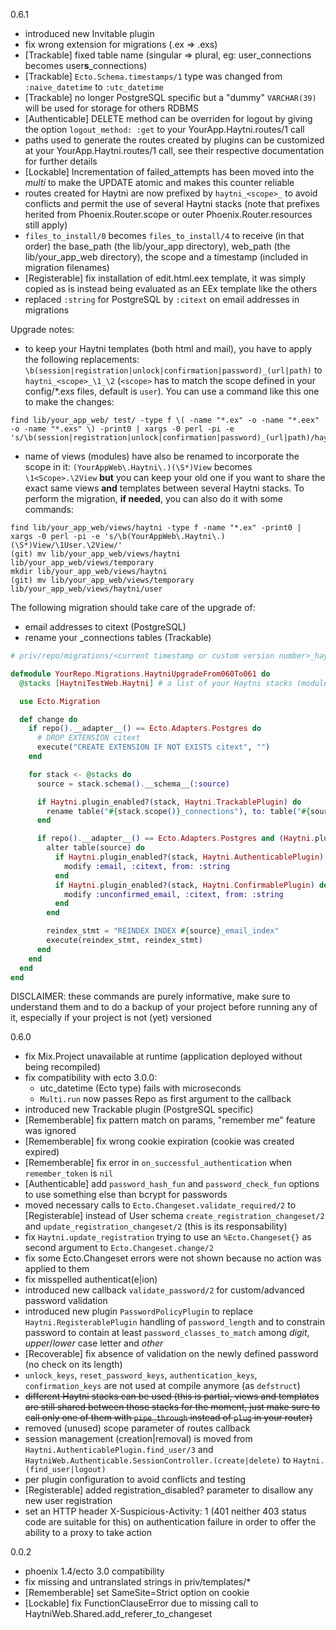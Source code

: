 0.6.1

- introduced new Invitable plugin
- fix wrong extension for migrations (.ex => .exs)
- [Trackable] fixed table name (singular => plural, eg: user_connections becomes user**s**_connections)
- [Trackable] `Ecto.Schema.timestamps/1` type was changed from `:naive_datetime` to `:utc_datetime`
- [Trackable] no longer PostgreSQL specific but a "dummy" `VARCHAR(39)` will be used for storage for others RDBMS
- [Authenticable] DELETE method can be overriden for logout by giving the option `logout_method: :get` to your YourApp.Haytni.routes/1 call
- paths used to generate the routes created by plugins can be customized at your YourApp.Haytni.routes/1 call, see their respective documentation for further details
- [Lockable] Incrementation of failed_attempts has been moved into the *multi* to make the UPDATE atomic and makes this counter reliable
- routes created for Haytni are now prefixed by `haytni_<scope>_` to avoid conflicts and permit the use of several Haytni stacks (note that prefixes herited from Phoenix.Router.scope or outer Phoenix.Router.resources still apply)
- `files_to_install/0` becomes `files_to_install/4` to receive (in that order) the base_path (the lib/your_app directory), web_path (the lib/your_app_web directory), the scope and a timestamp (included in migration filenames)
- [Registerable] fix installation of edit.html.eex template, it was simply copied as is instead being evaluated as an EEx template like the others
- replaced `:string` for PostgreSQL by `:citext` on email addresses in migrations

Upgrade notes:

- to keep your Haytni templates (both html and mail), you have to apply the following replacements: `\b(session|registration|unlock|confirmation|password)_(url|path)` to `haytni_<scope>_\1_\2` (`<scope>` has to match the scope defined in your config/\*.exs files, default is `user`). You can use a command like this one to make the changes:

```
find lib/your_app_web/ test/ -type f \( -name "*.ex" -o -name "*.eex" -o -name "*.exs" \) -print0 | xargs -0 perl -pi -e 's/\b(session|registration|unlock|confirmation|password)_(url|path)/haytni_user_\1_\2/'
```

- name of views (modules) have also be renamed to incorporate the scope in it: `(YourAppWeb\.Haytni\.)(\S*)View` becomes `\1<Scope>.\2View` **but** you can keep your old one if you want to share the exact same views **and** templates between several Haytni stacks. To perform the migration, **if needed**, you can also do it with some commands:

```
find lib/your_app_web/views/haytni -type f -name "*.ex" -print0 | xargs -0 perl -pi -e 's/\b(YourAppWeb\.Haytni\.)(\S*)View/\1User.\2View/'
(git) mv lib/your_app_web/views/haytni lib/your_app_web/views/temporary
mkdir lib/your_app_web/views/haytni
(git) mv lib/your_app_web/views/temporary lib/your_app_web/views/haytni/user
```

The following migration should take care of the upgrade of:

* email addresses to citext (PostgreSQL)
* rename your <scope>_connections tables (Trackable)

```elixir
# priv/repo/migrations/<current timestamp or custom version number>_haytni_upgrade_from_0_6_0_to_0_6_1.exs

defmodule YourRepo.Migrations.HaytniUpgradeFrom060To061 do
  @stacks [HaytniTestWeb.Haytni] # a list of your Haytni stacks (module names) related to the current Repo

  use Ecto.Migration

  def change do
    if repo().__adapter__() == Ecto.Adapters.Postgres do
      # DROP EXTENSION citext
      execute("CREATE EXTENSION IF NOT EXISTS citext", "")
    end

    for stack <- @stacks do
      source = stack.schema().__schema__(:source)

      if Haytni.plugin_enabled?(stack, Haytni.TrackablePlugin) do
        rename table("#{stack.scope()}_connections"), to: table("#{source}_connections")
      end

      if repo().__adapter__() == Ecto.Adapters.Postgres and (Haytni.plugin_enabled?(stack, Haytni.AuthenticablePlugin) or Haytni.plugin_enabled?(stack, Haytni.ConfirmablePlugin)) do
        alter table(source) do
          if Haytni.plugin_enabled?(stack, Haytni.AuthenticablePlugin) do
            modify :email, :citext, from: :string
          end
          if Haytni.plugin_enabled?(stack, Haytni.ConfirmablePlugin) do
            modify :unconfirmed_email, :citext, from: :string
          end
        end

        reindex_stmt = "REINDEX INDEX #{source}_email_index"
        execute(reindex_stmt, reindex_stmt)
      end
    end
  end
end
```

DISCLAIMER: these commands are purely informative, make sure to understand them and to do a backup of your project before running any of it, especially if your project is not (yet) versioned


0.6.0

- fix Mix.Project unavailable at runtime (application deployed without being recompiled)
- fix compatibility with ecto 3.0.0:
  + utc_datetime (Ecto type) fails with microseconds
  + `Multi.run` now passes Repo as first argument to the callback
- introduced new Trackable plugin (PostgreSQL specific)
- [Rememberable] fix pattern match on params, "remember me" feature was ignored
- [Rememberable] fix wrong cookie expiration (cookie was created expired)
- [Rememberable] fix error in `on_successful_authentication` when `remember_token` is `nil`
- [Authenticable] add `password_hash_fun` and `password_check_fun` options to use something else than bcrypt for passwords
- moved necessary calls to `Ecto.Changeset.validate_required/2` to [Registerable] instead of User schema `create_registration_changeset/2` and `update_registration_changeset/2` (this is its responsability)
- fix `Haytni.update_registration` trying to use an `%Ecto.Changeset{}` as second argument to `Ecto.Changeset.change/2`
- fix some Ecto.Changeset errors were not shown because no action was applied to them
- fix misspelled authenticat(e|ion)
- introduced new callback `validate_password/2` for custom/advanced password validation
- introduced new plugin `PasswordPolicyPlugin` to replace `Haytni.RegisterablePlugin` handling of `password_length` and to constrain password to contain at least `password_classes_to_match` among *digit*, *upper*/*lower* case letter and *other*
- [Recoverable] fix absence of validation on the newly defined password (no check on its length)
- `unlock_keys`, `reset_password_keys`, `authentication_keys`, `confirmation_keys` are not used at compile anymore (as `defstruct`)
- ~~different Haytni stacks can be used (this is partial, views and templates are still shared between those stacks for the moment, just make sure to call only one of them with `pipe_through` instead of `plug` in your router)~~
- removed (unused) scope parameter of routes callback
- session management (creation|removal) is moved from `Haytni.AuthenticablePlugin.find_user/3` and `HaytniWeb.Authenticable.SessionController.(create|delete)` to `Haytni.(find_user|logout)`
- per plugin configuration to avoid conflicts and testing
- [Registerable] added registration_disabled? parameter to disallow any new user registration
- set an HTTP header X-Suspicious-Activity: 1 (401 neither 403 status code are suitable for this) on authentication failure in order to offer the ability to a proxy to take action


0.0.2

- phoenix 1.4/ecto 3.0 compatibility
- fix missing and untranslated strings in priv/templates/\*
- [Rememberable] set SameSite=Strict option on cookie
- [Lockable] fix FunctionClauseError due to missing call to HaytniWeb.Shared.add_referer_to_changeset
